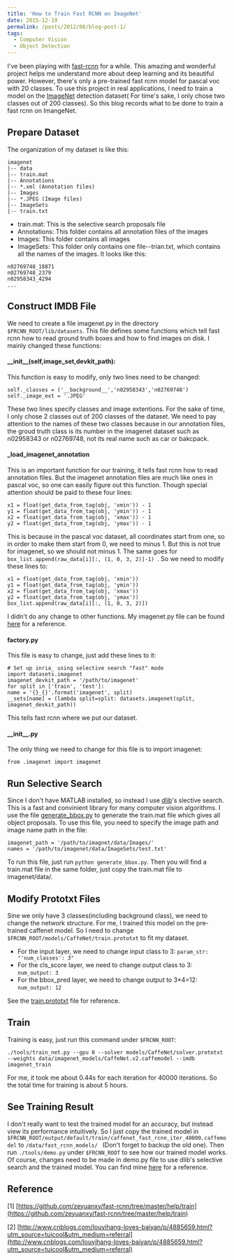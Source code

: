 ```yaml
---
title: 'How to Train Fast RCNN on ImageNet'
date: 2015-12-19
permalink: /posts/2012/08/blog-post-1/
tags:
  - Computer Vision
  - Object Detection
---
```


I've been playing with [fast-rcnn](https://github.com/rbgirshick/fast-rcnn) for a while. This amazing and wonderful project helps me understand more about deep learning and its beautiful power. However, there's only a pre-trained fast rcnn model for pascal voc with 20 classes. To use this project in real applications, I need to train a model on the [ImageNet](http://www.image-net.org/) detection dataset( For time's sake, I only chose two classes out of 200 classes). So this blog records what to be done to train a fast rcnn on ImangeNet.

## Prepare Dataset
The organization of my dataset is like this:

```
imagenet
|-- data
|-- train.mat
|-- Annotations
|-- *.xml (Annotation files)
|-- Images
|-- *.JPEG (Image files)
|-- ImageSets
|-- train.txt
```
- train.mat: This is the selective search proposals file
- Annotations: This folder contains all annotation files of the images
- Images: This folder contains all images
- ImageSets: This folder only contains one file--trian.txt, which contains all the names of the images. It looks like this:

```
n02769748_18871
n02769748_2379
n02958343_4294
...
```

## Construct IMDB File
We need to create a file imagenet.py in the directory `$FRCNN_ROOT/lib/datasets`. This file defines some functions which tell fast rcnn how to read ground truth boxes and how to find images on disk. I mainly changed these functions:

#### \_\_init__(self,image_set,devkit_path):
This function is easy to modify, only two lines need to be changed:

```
self._classes = ('__background__','n02958343','n02769748')
self._image_ext = '.JPEG'
```
These two lines specify classes and image extentions. For the sake of time, I only chose 2 classes out of 200 classes of the dataset. We need to pay attention to the names of these two classes because in our annotation files, the groud truth class is its number in the imagenet dataset such as n02958343 or n02769748, not its real name such as car or bakcpack.

#### \_load\_imagenet_annotation
This is an important function for our training, it tells fast rcnn how to read annotation files. But the imagenet annotation files are much like ones in pascal voc, so one can easily figure out this function. Though special attention should be paid to these four lines:

```
x1 = float(get_data_from_tag(obj, 'xmin')) - 1
y1 = float(get_data_from_tag(obj, 'ymin')) - 1
x2 = float(get_data_from_tag(obj, 'xmax')) - 1
y2 = float(get_data_from_tag(obj, 'ymax')) - 1
```
This is because in the pascal voc dataset, all coordinates start from one, so in order to make them start from 0, we need to minus 1. But this is not true for imagenet, so we should not minus 1. The same goes for `box_list.append(raw_data[i][:, (1, 0, 3, 2)]-1) `. So we need to modify these lines to:

```
x1 = float(get_data_from_tag(obj, 'xmin'))
y1 = float(get_data_from_tag(obj, 'ymin'))
x2 = float(get_data_from_tag(obj, 'xmax'))
y2 = float(get_data_from_tag(obj, 'ymax'))
box_list.append(raw_data[i][:, (1, 0, 3, 2)])
```
I didn't do any change to other functions. My imagenet.py file can be found [here](https://github.com/sunshineatnoon/fast-rcnn/blob/master/lib/datasets/imagenet.py) for a reference.

#### factory\.py
This file is easy to change, just add these lines to it:

```
# Set up inria_ using selective search "fast" mode
import datasets.imagenet
imagenet_devkit_path = '/path/to/imagenet'
for split in ['train', 'test']:
name = '{}_{}'.format('imagenet', split)
__sets[name] = (lambda split=split: datasets.imagenet(split, imagenet_devkit_path))
```
This tells fast rcnn where we put our dataset.

#### \_\_init__\.py
The only thing we need to change for this file is to import imagenet:

```
from .imagenet import imagenet
```

## Run Selective Search
Since I don't have MATLAB installed, so instead I use [dlib](http://dlib.net/)'s slective search. This is a fast and convinient library for many computer vision algorithms. I use the file [generate_bbox.py](https://github.com/sunshineatnoon/fast-rcnn/blob/master/tools/generate_bbox.py) to generate the train.mat file which gives all object proposals. To use this file, you need to specify the image path and image name path in the file:

```
imagenet_path = '/path/to/imagnet/data/Images/'
names = '/path/to/imagenet/data/ImageSets/test.txt'
```
To run this file, just run `python generate_bbox.py`. Then you will find a train.mat file in the same folder, just copy the train.mat file to imagenet/data/.

## Modify Prototxt Files
Sine we only have 3 classes(including background class), we need to change the network structure. For me, I trained this model on the pre-trained caffenet model. So I need to change `$FRCNN_ROOT/models/CaffeNet/train.prototxt` to fit my dataset.
- For the input layer, we need to change input class to 3: `param_str: "'num_classes': 3"`
- For the cls_score layer, we need to change output class to 3: `num_output: 3`
- For the bbox_pred layer, we need to change output to 3*4=12: `num_output: 12`

See the [train.prototxt](https://github.com/sunshineatnoon/fast-rcnn/blob/master/models/CaffeNet/train.prototxt) file for reference.

## Train
Training is easy, just run this command under `$FRCNN_ROOT`:

```
./tools/train_net.py --gpu 0 --solver models/CaffeNet/solver.prototxt --weights data/imagenet_models/CaffeNet.v2.caffemodel --imdb imagenet_train
```
For me, it took me about 0.44s for each iteration for 40000 iterations. So the total time for training is about 5 hours.

## See Training Result
I don't really want to test the trained model for an accuracy, but instead view its performance intuitively.
So I just copy the trained model in `$FRCNN_ROOT/output/default/train/caffenet_fast_rcnn_iter_40000.caffemodel` to `/data/fast_rcnn_models/ ` (Don't forget to backup the old one). Then run `./tools/demo.py` under `$FRCNN_ROOT` to see how our trained model works. Of course, changes need to be made in demo.py file to use dlib's selective search and the trained model. You can find mine [here](https://github.com/sunshineatnoon/fast-rcnn/blob/master/tools/demo.py) for a reference.

## Reference

[1] [https://github.com/zeyuanxy/fast-rcnn/tree/master/help/train](https://github.com/zeyuanxy/fast-rcnn/tree/master/help/train)

[2] [http://www.cnblogs.com/louyihang-loves-baiyan/p/4885659.html?utm_source=tuicool&utm_medium=referral](http://www.cnblogs.com/louyihang-loves-baiyan/p/4885659.html?utm_source=tuicool&utm_medium=referral)
